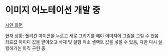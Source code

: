 # 이미지 어노테이션 개발 중

[시안 화면](https://www.figma.com/file/oAMVujSQk8WX4FJlGHo4Nb/Annotation-tool?type=design&node-id=0-1&mode=design&t=ACB0Gw6JQLFffyaf-0)

현재 상황: 폴리건 아이콘을 누르고 새로 그리기를 해야 이미지에 그림을 그릴 수 있음 좌표값 아이디 값을 받아오고 삭제 및 실행 취소 셀렉트 값을 넣을 수 있음,
다만 다시 실행하기는 아직 구현 중
